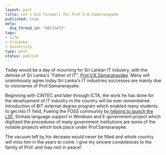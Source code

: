 ```yaml
--- 
layout: post
title: Let's bid farewell for Prof.V.K.Samaranayake
published: true
meta: 
  dsq_thread_id: "68172473"
tags: 
- Life
- SriLanka
- University
type: post
status: publish
---
```

Today would be a day of mourning for Sri Lankan IT industry, with the demise of Sri Lanka's "Father of IT", <a href="http://www.google.com/url?sa=t&ct=res&cd=1&url=http%3A%2F%2Fwww.ucsc.cmb.ac.lk%2FPeople%2Fsam%2Findex.htm&ei=3W1oRp-HCpvYigHDleCPAw&usg=AFQjCNGceaElQqCESHW5cEOB-Hk3N_UiBw&sig2=Ex9u6xJhGd2YnjSgCPQEVw">Prof.V.K.Samaranayake</a>. Many will unanimously agree today Sri Lanka's IT industries successes are mainly due to visionaries of Prof.Samaranayake.

Beginning with CINTEC and later through ICTA, the work he has done for the development of IT industry in the country will be ever remembered. Introduction of BIT external degree program which enabled many students to get into IT field, Fueling the FOSS community by<a href="http://www.bloglines.com/blog/sanjiva?id=224"> helping to launch the LSF</a>, Sinhala language support in Windows and E-government project which digitized the procedures of many government institutions are some of the notable projects which took place under Prof.Samaranayke.

The vacuum left by his decease would never be filled and whole country will miss him in the years to come. I give my sincere condolences to the family of Prof. and may rest in peace!
